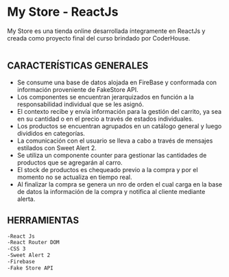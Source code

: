 # My Store - ReactJs

My Store es una tienda online desarrollada íntegramente en ReactJs y creada como proyecto final del curso brindado por CoderHouse.

<img src="" />

## CARACTERÍSTICAS GENERALES

- Se consume una base de datos alojada en FireBase y conformada con información proveniente de FakeStore API.
- Los componentes se encuentran jerarquizados en función a la responsabilidad individual que se les asignó.
- El contexto recibe y envía información para la gestión del carrito, ya sea en su cantidad o en el precio a través de estados individuales.
- Los productos se encuentran agrupados en un catálogo general y luego divididos en categorías.
- La comunicación con el usuario se lleva a cabo a través de mensajes estilados con Sweet Alert 2.
- Se utiliza un componente counter para gestionar las cantidades de productos que se agregarán al carro.
- El stock de productos es chequeado previo a la compra y por el momento no se actualiza en tiempo real.
- Al finalizar la compra se genera un nro de orden el cual carga en la base de datos la información de la compra y notifica al cliente mediante alerta.

## HERRAMIENTAS

```sh
-React Js
-React Router DOM
-CSS 3
-Sweet Alert 2
-Firebase
-Fake Store API
```
